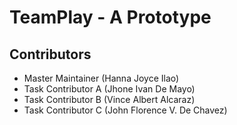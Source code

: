 # TeamPlay - A Prototype

## Contributors

- Master Maintainer (Hanna Joyce Ilao)
- Task Contributor A (Jhone Ivan De Mayo)
- Task Contributor B (Vince Albert Alcaraz)
- Task Contributor C (John Florence V. De Chavez)

